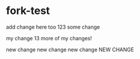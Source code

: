 # fork-test
add change here too 123
some change

my change
13 more of my changes!

new change
new change
new change
NEW CHANGE
